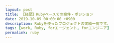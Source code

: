 ```yaml
---
layout: post
title: 【経歴】Rubyベースでの案件・ポジション
date: 2019-10-09 00:00:00 +0900
description: Rubyを使ったプロジェクトの実績一覧です。
tags: [work, Ruby, forエージェント, forエンジニア]
permalink: ruby
---
```

